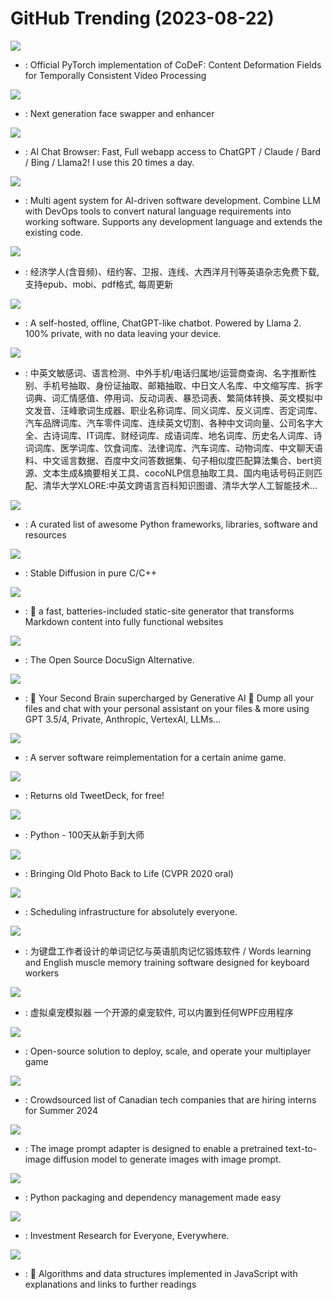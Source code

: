 # GitHub Trending (2023-08-22)

![](https://img.shields.io/badge/Python-New%20771-green?style=flat-square&logo=appveyor)
- [](https://github.comundefined): Official PyTorch implementation of CoDeF: Content Deformation Fields for Temporally Consistent Video Processing

![](https://img.shields.io/badge/Python-New%20567-green?style=flat-square&logo=appveyor)
- [](https://github.comundefined): Next generation face swapper and enhancer

![](https://img.shields.io/badge/TypeScript-New%20363-green?style=flat-square&logo=appveyor)
- [](https://github.comundefined): AI Chat Browser: Fast, Full webapp access to ChatGPT / Claude / Bard / Bing / Llama2! I use this 20 times a day.

![](https://img.shields.io/badge/Python-New%20211-green?style=flat-square&logo=appveyor)
- [](https://github.comundefined): Multi agent system for AI-driven software development. Combine LLM with DevOps tools to convert natural language requirements into working software. Supports any development language and extends the existing code.

![](https://img.shields.io/badge/CSS-New%20209-green?style=flat-square&logo=appveyor)
- [](https://github.comundefined): 经济学人(含音频)、纽约客、卫报、连线、大西洋月刊等英语杂志免费下载,支持epub、mobi、pdf格式, 每周更新

![](https://img.shields.io/badge/TypeScript-New%20641-green?style=flat-square&logo=appveyor)
- [](https://github.comundefined): A self-hosted, offline, ChatGPT-like chatbot. Powered by Llama 2. 100% private, with no data leaving your device.

![](https://img.shields.io/badge/Python-New%20361-green?style=flat-square&logo=appveyor)
- [](https://github.comundefined): 中英文敏感词、语言检测、中外手机/电话归属地/运营商查询、名字推断性别、手机号抽取、身份证抽取、邮箱抽取、中日文人名库、中文缩写库、拆字词典、词汇情感值、停用词、反动词表、暴恐词表、繁简体转换、英文模拟中文发音、汪峰歌词生成器、职业名称词库、同义词库、反义词库、否定词库、汽车品牌词库、汽车零件词库、连续英文切割、各种中文词向量、公司名字大全、古诗词库、IT词库、财经词库、成语词库、地名词库、历史名人词库、诗词词库、医学词库、饮食词库、法律词库、汽车词库、动物词库、中文聊天语料、中文谣言数据、百度中文问答数据集、句子相似度匹配算法集合、bert资源、文本生成&摘要相关工具、cocoNLP信息抽取工具、国内电话号码正则匹配、清华大学XLORE:中英文跨语言百科知识图谱、清华大学人工智能技术…

![](https://img.shields.io/badge/Python-New%20178-green?style=flat-square&logo=appveyor)
- [](https://github.comundefined): A curated list of awesome Python frameworks, libraries, software and resources

![](https://img.shields.io/badge/C%2B%2B-New%20198-green?style=flat-square&logo=appveyor)
- [](https://github.comundefined): Stable Diffusion in pure C/C++

![](https://img.shields.io/badge/TypeScript-New%2096-green?style=flat-square&logo=appveyor)
- [](https://github.comundefined): 🌱 a fast, batteries-included static-site generator that transforms Markdown content into fully functional websites

![](https://img.shields.io/badge/TypeScript-New%2095-green?style=flat-square&logo=appveyor)
- [](https://github.comundefined): The Open Source DocuSign Alternative.

![](https://img.shields.io/badge/TypeScript-New%20386-green?style=flat-square&logo=appveyor)
- [](https://github.comundefined): 🧠 Your Second Brain supercharged by Generative AI 🧠 Dump all your files and chat with your personal assistant on your files & more using GPT 3.5/4, Private, Anthropic, VertexAI, LLMs...

![](https://img.shields.io/badge/Java-New%2078-green?style=flat-square&logo=appveyor)
- [](https://github.comundefined): A server software reimplementation for a certain anime game.

![](https://img.shields.io/badge/JavaScript-New%20115-green?style=flat-square&logo=appveyor)
- [](https://github.comundefined): Returns old TweetDeck, for free!

![](https://img.shields.io/badge/Python-New%2063-green?style=flat-square&logo=appveyor)
- [](https://github.comundefined): Python - 100天从新手到大师

![](https://img.shields.io/badge/Python-New%2096-green?style=flat-square&logo=appveyor)
- [](https://github.comundefined): Bringing Old Photo Back to Life (CVPR 2020 oral)

![](https://img.shields.io/badge/TypeScript-New%20147-green?style=flat-square&logo=appveyor)
- [](https://github.comundefined): Scheduling infrastructure for absolutely everyone.

![](https://img.shields.io/badge/TypeScript-New%20268-green?style=flat-square&logo=appveyor)
- [](https://github.comundefined): 为键盘工作者设计的单词记忆与英语肌肉记忆锻炼软件 / Words learning and English muscle memory training software designed for keyboard workers

![](https://img.shields.io/badge/C%23-New%20140-green?style=flat-square&logo=appveyor)
- [](https://github.comundefined): 虚拟桌宠模拟器 一个开源的桌宠软件, 可以内置到任何WPF应用程序

![](https://img.shields.io/badge/Rust-New%20216-green?style=flat-square&logo=appveyor)
- [](https://github.comundefined): Open-source solution to deploy, scale, and operate your multiplayer game

![](https://img.shields.io/badge/none-New%2013-green?style=flat-square&logo=appveyor)
- [](https://github.comundefined): Crowdsourced list of Canadian tech companies that are hiring interns for Summer 2024

![](https://img.shields.io/badge/Jupyter%20Notebook-New%2048-green?style=flat-square&logo=appveyor)
- [](https://github.comundefined): The image prompt adapter is designed to enable a pretrained text-to-image diffusion model to generate images with image prompt.

![](https://img.shields.io/badge/Python-New%2016-green?style=flat-square&logo=appveyor)
- [](https://github.comundefined): Python packaging and dependency management made easy

![](https://img.shields.io/badge/Python-New%20104-green?style=flat-square&logo=appveyor)
- [](https://github.comundefined): Investment Research for Everyone, Everywhere.

![](https://img.shields.io/badge/JavaScript-New%20176-green?style=flat-square&logo=appveyor)
- [](https://github.comundefined): 📝 Algorithms and data structures implemented in JavaScript with explanations and links to further readings

